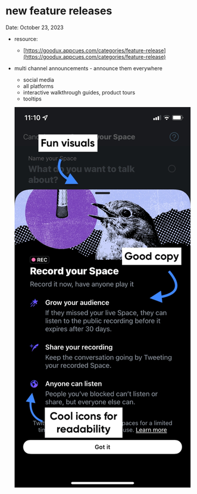 # new feature releases

Date: October 23, 2023

- resource:
    - [https://goodux.appcues.com/categories/feature-release](https://goodux.appcues.com/categories/feature-release)
- multi channel announcements - announce them everywhere
    - social media
    - all platforms
    - interactive walkthrough guides, product tours
    - tooltips
    
    ![Untitled](new%20feature%20releases%20da13a065007b431babbb90bfce9cac1b/Untitled.png)